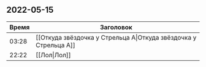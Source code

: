 ## 2022-05-15
| Время | Заголовок |
| --- | --- |
| 03:28 | [[Откуда звёздочка у Стрельца A\|Откуда звёздочка у Стрельца A]] |
| 22:22 | [[Лол\|Лол]] |
